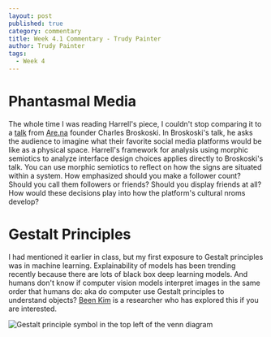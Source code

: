 ```yaml
---
layout: post
published: true
category: commentary
title: Week 4.1 Commentary - Trudy Painter
author: Trudy Painter
tags:
  - Week 4
---
```

# Phantasmal Media

The whole time I was reading Harrell's piece, I couldn't stop comparing it to a [talk](https://www.youtube.com/watch?v=q1K-OTlLIVc) from [Are.na](https://www.are.na/) founder Charles Broskoski. In Broskoski's talk, he asks the audience to imagine what their favorite social media platforms would be like as a physical space. Harrell's framework for analysis using morphic semiotics to analyze interface design choices applies directly to Broskoski's talk. You can use morphic semiotics to reflect on how the signs are situated within a system. How emphasized should you make a follower count? Should you call them followers or friends? Should you display friends at all? How would these decisions play into how the platform's cultural nroms develop?

# Gestalt Principles

I had mentioned it earlier in class, but my first exposure to Gestalt principles was in machine learning. Explainability of models has been trending recently because there are lots of black box deep learning models. And humans don't know if computer vision models interpret images in the same order that humans do: aka do computer use Gestalt principles to understand objects? [Been Kim](https://beenkim.github.io/) is a researcher who has explored this if you are interested.

![Gestalt principle symbol in the top left of the venn diagram]({{site.baseurl}}/assets/getsalt.jpg)

